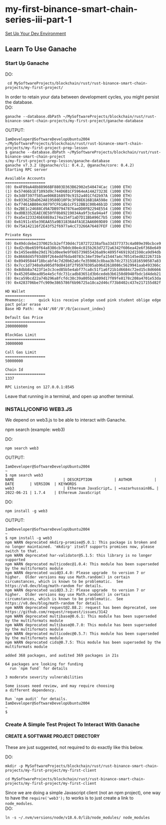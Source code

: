 # my-first-binance-smart-chain-series-iii-part-1  
  
[Set Up Your Dev Environment](https://github.com/elicorrales/blockchain-tutorials/blob/main/How-To-Set-Up-Ethereum-Env.md)  
  
## Learn To Use Ganache  
  
### Start Up Ganache  
DO:
```
 cd MySoftwareProjects/blockchain/rust/rust-binance-smart-chain-projects/my-first-project/
```  
  
In order to retain your data between development cycles, you might persist the database.  
DO:  
```
ganache --database.dbPath ~/MySoftwareProjects/blockchain/rust/rust-binance-smart-chain-projects/my-first-project/ganache-database
```  
  
OUTPUT:  
```
IamDeveloper@SoftwareDevelopUbuntu2004
~/MySoftwareProjects/blockchain/rust/rust-binance-smart-chain-projects/my-first-project-prep-lesson
$ ganache --database.dbPath ~/MySoftwareProjects/blockchain/rust/rust-binance-smart-chain-project
s/my-first-project-prep-lesson/ganache-database
ganache v7.3.2 (@ganache/cli: 0.4.2, @ganache/core: 0.4.2)
Starting RPC server

Available Accounts
==================
(0) 0x4F09aA48b88966BF8803D363B62902e540474Cac (1000 ETH)
(1) 0x57466b1Ef1093d9c744D6B1CF5964eA14A27323E (1000 ETH)
(2) 0x3d8f397f585ae006B168970c9152a401Cfd2b97A (1000 ETH)
(3) 0x033625DaD62A819580D10F9c3F98E616B18A598e (1000 ETH)
(4) 0xf7461AB804c6079fCF61Ab1cF512BB1C00b46b1D (1000 ETH)
(5) 0x2BE1c24688Cd9A7DB97947876aeDD0FB2294E554 (1000 ETH)
(6) 0xd0B3352EAEC0E50fF0b89219034Aa9f3c6a94a4f (1000 ETH)
(7) 0xa5e123324bE68E0a174a154f1aD7D11BbA96C7b5 (1000 ETH)
(8) 0x61911c65e39EAA55a9B31836A4fA1E2AA6069D89 (1000 ETH)
(9) 0x75A142116f2E43f52f6977a4cC73266A76487FEF (1000 ETH)

Private Keys
==================
(0) 0x49dcdebe2370025cb2eff30d4c7187272238afba33d377373c4a089e39bcbce9
(1) 0xd2c0be659f64a8386cb7b0dc80e4c815b263d7272a6342f606ea42e6f368e649
(2) 0x1455ee88e29d1761d0ee9e9f665739855426a89c4895f469192d1598ca9d94db
(3) 0x8668d45f93d89f264eddf6da40783c34ef39efa15447a4c705145ed82226731b
(4) 0x89495844f18bcabf4c7d20b62a6cfe359863c8baa3b7dc273151816590587a83
(5) 0x7cc1d7340a9a905df0d8418f2f95970305ab96d2618086c5629941aab493366c
(6) 0x8dbb8a7423f1e3c3ced85b5e4abf77ca8c51f1a6f21b1d6684c72ed15c8d6666
(7) 0x4520540ead05e4e5cfdc731cadb83651d3b6cedeb3b6150d8948fbdc1d4deb21
(8) 0xca59bcd22a74b296a8fcfdc38c39a805b2a809d17f09fe8178c208a4701e53da
(9) 0x4283706be7fc909e3865786f6b96725a18ca2d46cf73b8402c437e217155d82f

HD Wallet
==================
Mnemonic:      quick kiss receive pledge used pink student oblige edge pact polar erase
Base HD Path:  m/44'/60'/0'/0/{account_index}

Default Gas Price
==================
2000000000

BlockGas Limit
==================
30000000

Call Gas Limit
==================
50000000

Chain Id
==================
1337

RPC Listening on 127.0.0.1:8545
```  
  
Leave that running in a terminal, and open up another terminal.  
  
### INSTALL/CONFIG WEB3.JS

We depend on web3.js to be able to interact with Ganache.

npm search <term> (example: web3)  
  
DO:  
```
npm search web3
```
  
OUTPUT:  
```
IamDeveloper@SoftwareDevelopUbuntu2004
~
$ npm search web3
NAME                      | DESCRIPTION          | AUTHOR          | DATE       | VERSION  | KEYWORDS
web3                      | Ethereum JavaScript… | =nazarhussain86… | 2022-06-21 | 1.7.4    | Ethereum JavaScript
```
  
DO:  
```
npm install -g web3
```
  
OUTPUT:  
```
IamDeveloper@SoftwareDevelopUbuntu2004
~
$ npm install -g web3
npm WARN deprecated mkdirp-promise@5.0.1: This package is broken and no longer maintained. 'mkdirp' itself supports promises now, please switch to that.
npm WARN deprecated har-validator@5.1.5: this library is no longer supported
npm WARN deprecated multicodec@1.0.4: This module has been superseded by the multiformats module
npm WARN deprecated uuid@3.4.0: Please upgrade  to version 7 or higher.  Older versions may use Math.random() in certain circumstances, which is known to be problematic.  See https://v8.dev/blog/math-random for details.
npm WARN deprecated uuid@3.3.2: Please upgrade  to version 7 or higher.  Older versions may use Math.random() in certain circumstances, which is known to be problematic.  See https://v8.dev/blog/math-random for details.
npm WARN deprecated request@2.88.2: request has been deprecated, see https://github.com/request/request/issues/3142
npm WARN deprecated multibase@0.6.1: This module has been superseded by the multiformats module
npm WARN deprecated multibase@0.7.0: This module has been superseded by the multiformats module
npm WARN deprecated multicodec@0.5.7: This module has been superseded by the multiformats module
npm WARN deprecated cids@0.7.5: This module has been superseded by the multiformats module

added 368 packages, and audited 369 packages in 21s

64 packages are looking for funding
  run `npm fund` for details

3 moderate severity vulnerabilities

Some issues need review, and may require choosing
a different dependency.

Run `npm audit` for details.
IamDeveloper@SoftwareDevelopUbuntu2004
~
$
```
  
### Create A Simple Test Project To Interact With Ganache  
  
#### CREATE A SOFTWARE PROJECT DIRECTORY  
These are just suggested, not required to do exactly like this below.  

DO:  
```
mkdir -p MySoftwareProjects/blockchain/rust/rust-binance-smart-chain-projects/my-first-project/my-first-client
```  
```
cd MySoftwareProjects/blockchain/rust/rust-binance-smart-chain-projects/my-first-project/my-first-client
```
  
Since we are doing a simple Javascript client (not an npm project), one way to have the ```require('web3');``` to works is to just create a link to ```node_modules```.  
DO:  
```
ln -s ~/.nvm/versions/node/v18.6.0/lib/node_modules/ node_modules  
```
  
